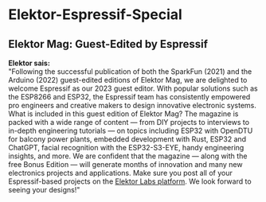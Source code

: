 # Elektor-Espressif-Special
Elektor Mag: Guest-Edited by Espressif  
---- 
**Elektor sais:**  
"Following the successful publication of both the SparkFun (2021) and the Arduino (2022) guest-edited editions of Elektor Mag, we are delighted to welcome Espressif as our 2023 guest editor. With popular solutions such as the ESP8266 and ESP32, the Espressif team has consistently empowered pro engineers and creative makers to design innovative electronic systems. What is included in this guest edition of Elektor Mag? The magazine is packed with a wide range of content — from DIY projects to interviews to in-depth engineering tutorials — on topics including ESP32 with OpenDTU for balcony power plants, embedded development with Rust, ESP32 and ChatGPT, facial recognition with the ESP32-S3-EYE, handy engineering insights, and more. We are confident that the magazine — along with the free Bonus Edition — will generate months of innovation and many new electronics projects and applications. Make sure you post all of your Espressif-based projects on the <a href="https://www.elektormagazine.com/labs">Elektor Labs platform</a>. We look forward to seeing your designs!"
